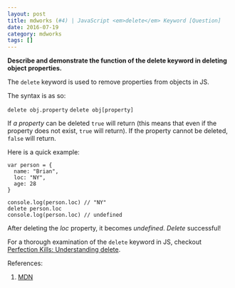 ```yaml
---
layout: post
title: mdworks (#4) | JavaScript <em>delete</em> Keyword [Question]
date: 2016-07-19
category: mdworks
tags: []
---
```


**Describe and demonstrate the function of the delete keyword in deleting object properties.**

The `delete` keyword is used to remove properties from objects in JS.  

The syntax is as so: 

`delete obj.property`
`delete obj[property]`

If *a property* can be deleted `true` will return (this means that even if the property does not exist, `true` will return). If the property cannot be deleted, `false` will return. 

Here is a quick example: 

```
var person = {
  name: "Brian",
  loc: "NY",
  age: 28
}

console.log(person.loc) // "NY"
delete person.loc
console.log(person.loc) // undefined

```

After deleting the *loc* property, it becomes *undefined*. *Delete* successful! 

For a thorough examination of the `delete` keyword in JS, checkout [Perfection Kills: Understanding delete](http://perfectionkills.com/understanding-delete/).

References: 
1. [MDN](https://developer.mozilla.org/en-US/docs/Web/JavaScript/Reference/Operators/delete)
